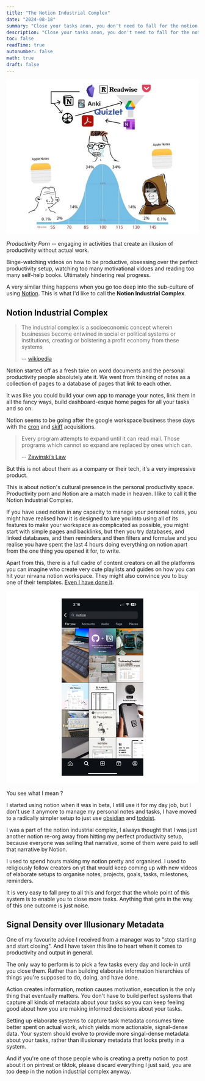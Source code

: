 ```yaml
---
title: "The Notion Industrial Complex"
date: "2024-08-18"
summary: "Close your tasks anon, you don't need to fall for the notion industrial complex"
description: "Close your tasks anon, you don't need to fall for the notion industrial complex"
toc: false
readTime: true
autonumber: false
math: true
draft: false
---
```


![img](./note-taking-normal.jpg#full)

*Productivity Porn* -- engaging in activities that create an illusion of productivity without actual work. 

Binge-watching videos on how to be productive, obsessing over the perfect productivity setup, watching too many motivational vidoes and reading too many self-help books. Ultimately hindering real progress.

A very similar thing happens when you go too deep into the sub-culture of using [Notion](https://notion.so/). This is what I'd like to call the **Notion Industrial Complex**.

## Notion Industrial Complex

> The industrial complex is a socioeconomic concept wherein businesses become entwined in social or political systems or institutions, creating or bolstering a profit economy from these systems
>
> -- [wikipedia](https://en.wikipedia.org/wiki/Industrial_complex)

Notion started off as a fresh take on word documents and the personal productivity people absolutely ate it. We went from thinking of notes as a collection of pages to a database of pages that link to each other.

It was like you could build your own app to manage your notes, link them in all the fancy ways, build dashboard-esque home pages for all your tasks and so on.

Notion seems to be going after the google workspace business these days with the [cron](https://www.notion.so/blog/notion-acquires-cron) and [skiff](https://techcrunch.com/2024/02/09/notion-acquires-privacy-focused-productivity-platform-skiff/) acquisitions.

> Every program attempts to expand until it can read mail. Those programs which cannot so expand are replaced by ones which can.
>
> -- [Zawinski’s Law](https://modelthinkers.com/mental-model/zawinskis-law#:~:text=Zawinski's%20Law%20captures%20common%20market,replaced%20by%20ones%20which%20can.%E2%80%9D)

But this is not about them as a company or their tech, it's a very impressive product. 

This is about notion's cultural presence in the personal productivity space. Productivity porn and Notion are a match made in heaven. I like to call it the Notion Industrial Complex. 

If you have used notion in any capacity to manage your personal notes, you might have realised how it is designed to lure you into using all of its features to make your workspace as complicated as possible, you might start with simple pages and backlinks, but then you try databases, and linked databases, and then reminders and then filters and formulae and you realise you have spent the last 4 hours doing everything on notion apart from the one thing you opened it for, to write.

Apart from this, there is a full cadre of content creators on all the platforms you can imagine who create very cute playlists and guides on how you can hit your nirvana notion workspace. They might also convince you to buy one of their templates. [Even I have done it](https://junaidrahim.gumroad.com/l/notion-for-devs?a=590092627). 

![ss](./ss.png#full)

You see what I mean ?

I started using notion when it was in beta, I still use it for my day job, but I don't use it anymore to manage my personal notes and tasks, I have moved to a radically simpler setup to just use [obsidian](https://obsidian.md/) and [todoist](https://todoist.com/).

I was a part of the notion industrial complex, I always thought that I was just another notion re-org away from hitting my perfect productivity setup, because everyone was selling that narrative, some of them were paid to sell that narrative by Notion. 

I used to spend hours making my notion pretty and organised. I used to religiously follow creators on yt that would keep coming up with new videos of elaborate setups to organise notes, projects, goals, tasks, milestones, reminders.

It is very easy to fall prey to all this and forget that the whole point of this system is to enable you to close more tasks. Anything that gets in the way of this one outcome is just noise.

## Signal Density over Illusionary Metadata

One of my favourite advice I received from a manager was to "stop starting and start closing". And I have taken this line to heart when it comes to productivity and output in general.

The only way to perform is to pick a few tasks every day and lock-in until you close them. Rather than building elaborate information hierarchies of things you're supposed to do, doing, and have done.

Action creates information, motion causes motivation, execution is the only thing that eventually matters. You don't have to build perfect systems that capture all kinds of metadata about your tasks so you can keep feeling good about how you are making informed decisions about your tasks.

Setting up elaborate systems to capture task metadata consumes time better spent on actual work, which yields more actionable, signal-dense data. Your system should evolve to provide more singal-dense metadata about your tasks, rather than illusionary metadata that looks pretty in a system.

And if you're one of those people who is creating a pretty notion to post about it on pintrest or tiktok, please discard everything I just said, you are too deep in the notion industrial complex anyway.
